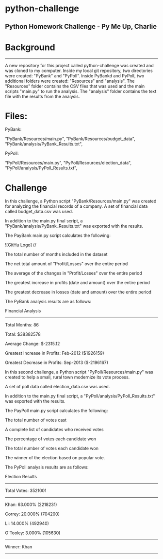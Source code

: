 # python-challenge
Python Homework Challenge - Py Me Up, Charlie
---------------------------------------------------------------------------------------------------------------------------------------------------------------------------------
# Background
---------------------------------------------------------------------------------------------------------------------------------------------------------------------------------
A new repository for this project called python-challenge was created and was cloned to my computer.
Inside my local git repository, two directories were created: "PyBank" and "PyPoll". 
Inside PyBankd and PyPoll, two additional folders were created: "Resources" and "analysis".
The "Resources" folder contains the CSV files that was used and the main scripts "main.py" to run the analysis.
The "analysis" folder contains the text file with the results from the analysis. 

# Files:

PyBank:

"PyBank/Resources/main.py", 
"PyBank/Resources/budget_data", 
"PyBank/analysis/PyBank_Results.txt", 


PyPoll:

"PyPoll/Resources/main.py", 
"PyPoll/Resources/election_data", 
"PyPoll/analysis/PyPoll_Results.txt", 

# Challenge 

In this challenge, a Python script "PyBank/Resources/main.py" was created for analyzing the financial records of a company. A set of financial data called budget_data.csv was used.

In addition to the main.py final script, a "PyBank/analysis/PyBank_Results.txt" was exported with the results.


The PayBank main.py script calculates the following:


![GitHu Logo] (/

  The total number of months included in the dataset

  The net total amount of "Profit/Losses" over the entire period

  The average of the changes in "Profit/Losses" over the entire period

  The greatest increase in profits (date and amount) over the entire period

  The greatest decrease in losses (date and amount) over the entire period
 
 The PyBank analysis results are as follows:
 
 Financial Analysis

 ----------------------------

 Total Months: 86

 Total: $38382578

 Average  Change: $-2315.12

 Greatest Increase in Profits: Feb-2012 ($1926159)

 Greatest Decrease in Profits: Sep-2013 ($-2196167)
 
 
 
 
In this second challenge, a Python script "PyPoll/Resources/main.py" was created to help a small, rural town modernize its vote process. 

A set of poll data called election_data.csv was used.

In addition to the main.py final script, a "PyPoll/analysis/PyPoll_Results.txt" was exported with the results.

The PayPoll main.py script calculates the following:

  The total number of votes cast

  A complete list of candidates who received votes

  The percentage of votes each candidate won

  The total number of votes each candidate won

  The winner of the election based on popular vote.
 
 The PyPoll analysis results are as follows:
  
  Election Results

  -------------------------
  Total Votes: 3521001
  
  -------------------------
  
  Khan: 63.000% (2218231)
  
  Correy: 20.000% (704200)
  
  Li: 14.000% (492940)
  
  O'Tooley: 3.000% (105630)
  
  -------------------------
  
  Winner: Khan

  -------------------------
